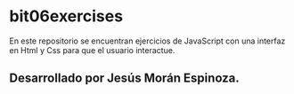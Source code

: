 # bit06exercises
En este repositorio se encuentran ejercicios de JavaScript con una interfaz en Html y Css para que el usuario interactue.
## Desarrollado por Jesús Morán Espinoza.
